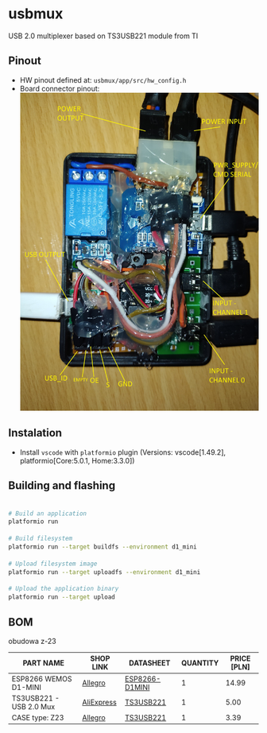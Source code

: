 # usbmux
USB 2.0 multiplexer based on TS3USB221 module from TI



## Pinout
* HW pinout defined at: `usbmux/app/src/hw_config.h`
* Board connector pinout:
![usbmux_board_pinout](docs/pics/usbmux_board_pinout.jpg)


## Instalation
* Install `vscode` with `platformio` plugin (Versions: vscode[1.49.2], platformio[Core:5.0.1, Home:3.3.0])


## Building and flashing
```sh

# Build an application
platformio run

# Build filesystem
platformio run --target buildfs --environment d1_mini

# Upload filesystem image
platformio run --target uploadfs --environment d1_mini

# Upload the application binary
platformio run --target upload
```

## BOM
obudowa z-23

| PART NAME                          | SHOP LINK                                                                                        | DATASHEET | QUANTITY | PRICE [PLN] |
|------------------------------------|--------------------------------------------------------------------------------------------------|-----------|----------|-------------|
| ESP8266 WEMOS D1-MINI | [Allegro](https://allegro.pl/oferta/modul-wifi-d1-mini-esp8266-ex-arduino-iot-wemos-9679673735)|[ESP8266-D1MINI](./https://docs.wemos.cc/en/latest/d1/d1_mini.html)           | 1        | 14.99       |
| TS3USB221 - USB 2.0 Mux          | [AliExpress](https://pl.aliexpress.com/item/32829759803.html) |[TS3USB221](./app/lib/TS3USB221/docs/ts3usb221.pdf) | 1        | 5.00    |
| CASE type: Z23  |[Allegro](https://allegro.pl/oferta/z-23-obudowa-z-tworzywa-84x59x30mm-polistyren-z23-8519706140) |[TS3USB221](./docs/datasheet/Z23.pdf)|1      | 3.39    |
